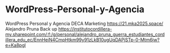 # WordPress-Personal-y-Agencia
WordPress Personal y Agencia DECA Marketing
https://21.mka2025.space/
Alejandro Pruna
Back up https://institutocordillera-my.sharepoint.com/:f:/g/personal/alejandro_pruna_guerra_estudiantes_cordillera_edu_ec/EnnHeiN4CmpHtkm99y91zLkB10ugUqDAPjSTp-0-Mtm6jw?e=Ka8pgl
